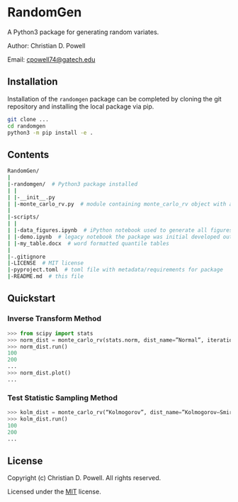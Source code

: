 # RandomGen

A Python3 package for generating random variates.

Author: Christian D. Powell

Email: cpowell74@gatech.edu


## Installation

Installation of the `randomgen` package can be completed by cloning the git repository and installing the local package via pip.

```bash
git clone ...
cd randomgen
python3 -m pip install -e .
```

## Contents

```bash
RandomGen/
|
|-randomgen/  # Python3 package installed
| |
| |-__init__.py
| |-monte_carlo_rv.py  # module containing monte_carlo_rv object with all methods used to generated random variable distributions
|
|-scripts/
| |
| |-data_figures.ipynb  # iPython notebook used to generate all figures and tables in report/can also be used for examples of package function
| |-demo.ipynb  # legacy notebook the package was initial developed out of
| |-my_table.docx  # word formatted quantile tables
|
|-.gitignore
|-LICENSE  # MIT license
|-pyproject.toml  # toml file with metadata/requirements for package
|-README.md  # this file
```


## Quickstart

### Inverse Transform Method

```python
>>> from scipy import stats 
>>> norm_dist = monte_carlo_rv(stats.norm, dist_name=”Normal”, iterations=10_000) 
>>> norm_dist.run()
100
200
...
>>> norm_dist.plot()
...
```


### Test Statistic Sampling Method

```python
>>> kolm_dist = monte_carlo_rv(“Kolmogorov”, dist_name=”Kolmogorov–Smirnov”, iterations=10_000, samples=1_000) 
>>> kolm_dist.run() 
100
200
... 
```


## License

Copyright (c) Christian D. Powell. All rights reserved.

Licensed under the [MIT](LICENSE.txt) license.
